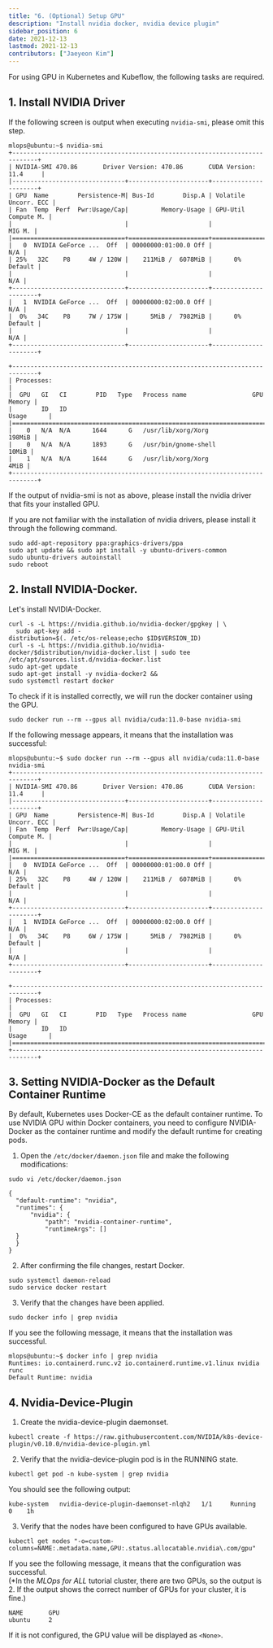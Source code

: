 ```yaml
---
title: "6. (Optional) Setup GPU"
description: "Install nvidia docker, nvidia device plugin"
sidebar_position: 6
date: 2021-12-13
lastmod: 2021-12-13
contributors: ["Jaeyeon Kim"]
---
```


For using GPU in Kubernetes and Kubeflow, the following tasks are required.

## 1. Install NVIDIA Driver

If the following screen is output when executing `nvidia-smi`, please omit this step.

  ```text
  mlops@ubuntu:~$ nvidia-smi 
  +-----------------------------------------------------------------------------+
  | NVIDIA-SMI 470.86       Driver Version: 470.86       CUDA Version: 11.4     |
  |-------------------------------+----------------------+----------------------+
  | GPU  Name        Persistence-M| Bus-Id        Disp.A | Volatile Uncorr. ECC |
  | Fan  Temp  Perf  Pwr:Usage/Cap|         Memory-Usage | GPU-Util  Compute M. |
  |                               |                      |               MIG M. |
  |===============================+======================+======================|
  |   0  NVIDIA GeForce ...  Off  | 00000000:01:00.0 Off |                  N/A |
  | 25%   32C    P8     4W / 120W |    211MiB /  6078MiB |      0%      Default |
  |                               |                      |                  N/A |
  +-------------------------------+----------------------+----------------------+
  |   1  NVIDIA GeForce ...  Off  | 00000000:02:00.0 Off |                  N/A |
  |  0%   34C    P8     7W / 175W |      5MiB /  7982MiB |      0%      Default |
  |                               |                      |                  N/A |
  +-------------------------------+----------------------+----------------------+
                                                                                
  +-----------------------------------------------------------------------------+
  | Processes:                                                                  |
  |  GPU   GI   CI        PID   Type   Process name                  GPU Memory |
  |        ID   ID                                                   Usage      |
  |=============================================================================|
  |    0   N/A  N/A      1644      G   /usr/lib/xorg/Xorg                198MiB |
  |    0   N/A  N/A      1893      G   /usr/bin/gnome-shell               10MiB |
  |    1   N/A  N/A      1644      G   /usr/lib/xorg/Xorg                  4MiB |
  +-----------------------------------------------------------------------------+
  ```

If the output of nvidia-smi is not as above, please install the nvidia driver that fits your installed GPU.

If you are not familiar with the installation of nvidia drivers, please install it through the following command.

  ```text
  sudo add-apt-repository ppa:graphics-drivers/ppa
  sudo apt update && sudo apt install -y ubuntu-drivers-common
  sudo ubuntu-drivers autoinstall
  sudo reboot
  ```

## 2. Install NVIDIA-Docker.

Let's install NVIDIA-Docker.

```text
curl -s -L https://nvidia.github.io/nvidia-docker/gpgkey | \
  sudo apt-key add -
distribution=$(. /etc/os-release;echo $ID$VERSION_ID)
curl -s -L https://nvidia.github.io/nvidia-docker/$distribution/nvidia-docker.list | sudo tee /etc/apt/sources.list.d/nvidia-docker.list
sudo apt-get update
sudo apt-get install -y nvidia-docker2 &&
sudo systemctl restart docker
```

To check if it is installed correctly, we will run the docker container using the GPU.

```text
sudo docker run --rm --gpus all nvidia/cuda:11.0-base nvidia-smi
```

If the following message appears, it means that the installation was successful: 

  ```text
  mlops@ubuntu:~$ sudo docker run --rm --gpus all nvidia/cuda:11.0-base nvidia-smi
  +-----------------------------------------------------------------------------+
  | NVIDIA-SMI 470.86       Driver Version: 470.86       CUDA Version: 11.4     |
  |-------------------------------+----------------------+----------------------+
  | GPU  Name        Persistence-M| Bus-Id        Disp.A | Volatile Uncorr. ECC |
  | Fan  Temp  Perf  Pwr:Usage/Cap|         Memory-Usage | GPU-Util  Compute M. |
  |                               |                      |               MIG M. |
  |===============================+======================+======================|
  |   0  NVIDIA GeForce ...  Off  | 00000000:01:00.0 Off |                  N/A |
  | 25%   32C    P8     4W / 120W |    211MiB /  6078MiB |      0%      Default |
  |                               |                      |                  N/A |
  +-------------------------------+----------------------+----------------------+
  |   1  NVIDIA GeForce ...  Off  | 00000000:02:00.0 Off |                  N/A |
  |  0%   34C    P8     6W / 175W |      5MiB /  7982MiB |      0%      Default |
  |                               |                      |                  N/A |
  +-------------------------------+----------------------+----------------------+
                                                                                
  +-----------------------------------------------------------------------------+
  | Processes:                                                                  |
  |  GPU   GI   CI        PID   Type   Process name                  GPU Memory |
  |        ID   ID                                                   Usage      |
  |=============================================================================|
  +-----------------------------------------------------------------------------+
  ```

## 3. Setting NVIDIA-Docker as the Default Container Runtime

By default, Kubernetes uses Docker-CE as the default container runtime. To use NVIDIA GPU within Docker containers, you need to configure NVIDIA-Docker as the container runtime and modify the default runtime for creating pods.

1. Open the `/etc/docker/daemon.json` file and make the following modifications:

  ```text
  sudo vi /etc/docker/daemon.json

  {
    "default-runtime": "nvidia",
    "runtimes": {
        "nvidia": {
            "path": "nvidia-container-runtime",
            "runtimeArgs": []
    }
    }
  }
  ```

2. After confirming the file changes, restart Docker.

  ```text
  sudo systemctl daemon-reload
  sudo service docker restart
  ```

3. Verify that the changes have been applied.

  ```text
  sudo docker info | grep nvidia
  ```

  If you see the following message, it means that the installation was successful.

  ```text
  mlops@ubuntu:~$ docker info | grep nvidia
  Runtimes: io.containerd.runc.v2 io.containerd.runtime.v1.linux nvidia runc
  Default Runtime: nvidia
  ```

## 4. Nvidia-Device-Plugin

1. Create the nvidia-device-plugin daemonset.

  ```text
  kubectl create -f https://raw.githubusercontent.com/NVIDIA/k8s-device-plugin/v0.10.0/nvidia-device-plugin.yml
  ```

2. Verify that the nvidia-device-plugin pod is in the RUNNING state.

  ```text
  kubectl get pod -n kube-system | grep nvidia
  ```

You should see the following output:

  ```text
  kube-system   nvidia-device-plugin-daemonset-nlqh2   1/1     Running   0    1h
  ```

3. Verify that the nodes have been configured to have GPUs available.

  ```text
  kubectl get nodes "-o=custom-columns=NAME:.metadata.name,GPU:.status.allocatable.nvidia\.com/gpu"
  ```

  If you see the following message, it means that the configuration was successful.  
  (*In the *MLOps for ALL* tutorial cluster, there are two GPUs, so the output is 2.
  If the output shows the correct number of GPUs for your cluster, it is fine.)

  ```text
  NAME       GPU
  ubuntu     2
  ```

  If it is not configured, the GPU value will be displayed as `<None>`.
